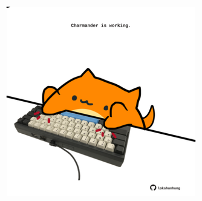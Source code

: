 <!-- built at 18/08/2025, 11:00:42 UTC -->
<p align="center">
  <img width="500" height="500" src="./ReadmeImage.svg">
</p>
